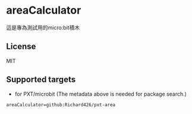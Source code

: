 # areaCalculator

這是專為測試用的micro:bit積木

## License

MIT

## Supported targets

* for PXT/microbit
(The metadata above is needed for package search.)

```package
areaCalculator=github:Richard426/pxt-area
```
